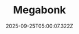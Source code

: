 ---
title: "Megabonk"
id: 3405340
date: 2025-09-25T05:00:07.322Z
link: games/steam/recent/megabonk
image: http://media.steampowered.com/steamcommunity/public/images/apps/3405340/8e0ff36cdb1076d69347a2796c7ef5ee18b2fee8.jpg
playtime_2weeks: 33
playtime_forever: 33
playtime_windows_forever: 0
playtime_mac_forever: 0
playtime_linux_forever: 33
playtime_deck_forever: 33
---